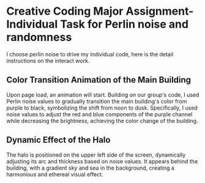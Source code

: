 # Creative Coding Major Assignment-Individual Task for Perlin noise and randomness
I choose perlin noise to drive my individual code, here is the detail instructions on the interact work.
## Color Transition Animation of the Main Building
Upon page load, an animation will start. Building on our group's code, I used Perlin noise values to gradually transition the main building's color from purple to black, symbolizing the shift from noon to dusk. Specifically, I used noise values to adjust the red and blue components of the purple channel while decreasing the brightness, achieving the color change of the building.

## Dynamic Effect of the Halo
The halo is positioned on the upper left side of the screen, dynamically adjusting its arc and thickness based on noise values. It appears behind the building, with a gradient sky and sea in the background, creating a harmonious and ethereal visual effect.